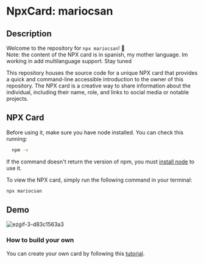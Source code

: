 # NpxCard: mariocsan

## Description

Welcome to the repository for `npx mariocsan`! 🚀
<br/>
Note: the content of the NPX card is in spanish, my mother language. Im working in add multilanguage support. Stay tuned 

This repository houses the source code for a unique NPX card that provides a quick and command-line accessible introduction to the owner of this repository. 
The NPX card is a creative way to share information about the individual, including their name, role, and links to social media or notable projects.

## NPX Card
Before using it, make sure you have node installed. You can check this running:
```bash
  npm -v
```
If the command doesn't return the version of npm, you must [install node](https://nodejs.org/en/download/current) to use it.

To view the NPX card, simply run the following command in your terminal:

```bash
npx mariocsan
```

## Demo

![ezgif-3-d83c1563a3](https://github.com/MarioCSan/NpxCard/assets/40211718/fd68efd5-3fdd-4392-90e7-b42caefb381b)

### How to build your own
You can create your own card by following this [tutorial](https://dev.to/mariocsan/create-an-npx-professional-card-l9l).

